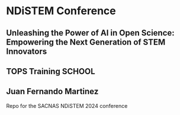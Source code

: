 # NDiSTEM Conference 
## Unleashing the Power of AI in Open Science: Empowering the Next Generation of STEM Innovators
## TOPS Training SCHOOL 
## Juan Fernando Martinez

Repo for the SACNAS NDiSTEM 2024 conference
